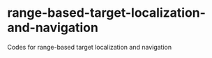 # range-based-target-localization-and-navigation
Codes for range-based target localization and navigation
